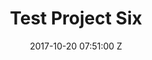 ---
title: Test Project Six
date: 2017-10-20 07:51:00 Z
position: 5
categories:
- work
- photography
- personal
tags:
- photography
---